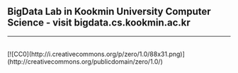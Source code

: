 ## BigData Lab in Kookmin University Computer Science - visit bigdata.cs.kookmin.ac.kr
---

<br/>
[![CC0](http://i.creativecommons.org/p/zero/1.0/88x31.png)](http://creativecommons.org/publicdomain/zero/1.0/)
